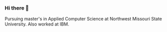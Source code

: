 ### Hi there 👋


Pursuing master's in Applied Computer Science at Northwest Missouri State University. Also worked at IBM. 


